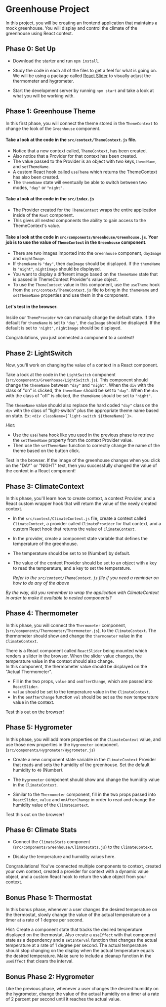 # Greenhouse Project

In this project, you will be creating an frontend application that maintains a
mock greenhouse. You will display and control the climate of the greenhouse
using React context.

## Phase 0: Set Up

- Download the starter and run `npm install`.

- Study the code in each all of the files to get a feel for what is going on.
  We will be using a package called [React Slider](https://www.npmjs.com/package/react-slider) to visually adjust the thermometer and hygrometer.

- Start the development server by running `npm start` and take a look at what you will be working with.

## Phase 1: Greenhouse Theme

In this first phase, you will connect the theme stored in the `ThemeContext` to
change the look of the `Greenhouse` component.

#### Take a look at the code in the `src/context/ThemeContext.js` file.

- Notice that a new context called, `ThemeContext`, has been created.
- Also notice that a Provider for that context has been created.
- The value passed to the Provider is an object with two keys,`themeName`, and `setThemeName`.
- A custom React hook called `useTheme` which returns the ThemeContext has also been created.
- The `themeName` state will eventually be able to switch between two modes, `"day"` or `"night"`.

#### Take a look at the code in the `src/index.js`

- The Provider created for the `ThemeContext` wraps the entire application inside of the `Root` component.
- This gives all nested components the ability to gain access to the ThemeContext's value.

#### Take a look at the code in `src/components/Greenhouse/Greenhouse.js`. Your job is to use the value of `ThemeContext` in the `Greenhouse` component.

- There are two images imported into the `Greenhouse` component, `dayImage` and `nightImage`.
- If `themeName` is `"day"`, then `dayImage` should be displayed. If the `themeName` is `"night"`, `nightImage` should be displayed.
- You want to display a different image based on the `themeName` state that is passed in ThemeContext Provider's value object.
- To use the `ThemeContext` value in this component, use the `useTheme` hook
  from the `src/context/ThemeContext.js` file to bring in the `themeName` and `setThemeName` properties and use them in the component.

#### Let's test in the browser.

Inside our `ThemeProvider` we can manually change the default state. If the default for `themeName` is set to `'day'`, the `dayImage` should be displayed. If the default is set to `'night'`, `nightImage` should be displayed.

Congratulations, you just connected a component to a context!

## Phase 2: LightSwitch

Now, you'll work on changing the value of a context in a React component.

Take a look at the code in the `LightSwitch` component
(`src/components/Greenhouse/LightSwitch.js`). This component should change the
`themeName` between `"day"` and `"night"`. When the `div` with the class of "on"
is clicked, the `themeName` should be set to `"day"`. When the `div` with the
class of "off" is clicked, the `themeName` should be set to `"night"`.

The `themeName` value should also replace the hard coded `"day"` class on the `div` with
the class of "light-switch" plus the appropriate theme name based on state. Ex: `` <div className={`light-switch ${themeName}`}> ``.

_Hint:_

- Use the `useTheme` hook like you used in the previous phase to retrieve the
  `setThemeName` property from the context Provider value.
- Then use the `setThemeName` function to correctly change the name of the theme based on the button click.

Test in the browser.
If the image of the greenhouse changes when you click
on the "DAY" or "NIGHT" text, then you successfully changed the value of the
context in a React component!

## Phase 3: ClimateContext

In this phase, you'll learn how to create context, a context Provider, and
a React custom wrapper hook that will return the value of the newly created context.

- In the `src/context/ClimateContext.js` file, create a context called
  `ClimateContext`, a provider called `ClimateProvider` for that context, and a
  custom React hook that returns the value of `ClimateContext`.

- In the provider, create a component state variable that defines the
  temperature of the greenhouse.
- The temperature should be set to `50` (Number) by default.
- The value of the context Provider should be set to an object with a key to read the temperature, and a key to set the temperature.

  _Refer to the `src/context/ThemeContext.js` file if you need a
  reminder on how to do any of the above_

_By the way, did you remember to wrap the application with ClimateContext in order to make it available to nested components?_

## Phase 4: Thermometer

In this phase, you will connect the `Thermometer` component,
(`src/components/Thermometer/Thermometer.js`), to the `ClimateContext`. The
thermometer should show and change the `thermometer` value in the
`ClimateContext`.

There is a React component called `ReactSlider` being mounted which renders a slider in the browser. When the slider value changes, the
temperature value in the context should also change.<br>
In this component, the thermometer value should be displayed on the "Actual
Thermometer".

- Fill in the two props, `value` and `onAfterChange`, which are passed into `ReactSlider`.
- `value` should be set to the temperature value in the `ClimateContext`.
- In the `onAfterChange` function `val` should be set as the new temperature value in the context.

Test this out on the browser!

## Phase 5: Hygrometer

In this phase, you will add more properties on the `ClimateContext` value, and use those new properties in the `Hygrometer` component.
(`src/components/Hygrometer/Hygrometer.js`)

- Create a new component state variable in the `ClimateContext` Provider that
  reads and sets the humidity of the greenhouse. Set the default humidity to 
  `40` (Number).

- The `Hygrometer` component should show and change the humidity value in the
  `ClimateContext`.

- Similar to the `Thermometer` component, fill in the two props passed into `ReactSlider`, `value` and `onAfterChange` in order to read and change the humidity value of the `ClimateContext`.

Test this out on the browser!

## Phase 6: Climate Stats

- Connect the `ClimateStats` component
  (`src/components/Greenhouse/ClimateStats.js`) to the `ClimateContext`.

- Display the temperature and humidity values here.

Congratulations! You've connected multiple components to context, created your
own context, created a provider for context with a dynamic value object, and a custom
React hook to return the value object from your context.

## Bonus Phase 1: Thermostat

In this bonus phase, whenever a user changes the desired
temperature on the thermostat, slowly change the value of the actual temperature on a
timer at a rate of 1 degree per second.

_Hint:_ Create a component state that tracks the desired temperature displayed on the thermostat. Also create a `useEffect`
with that component state as a dependency and a `setInterval` function that
changes the actual temperature at a rate of 1 degree per second. The actual temperature should stop changing on the display when the actual
temperature equals the desired temperature. Make sure to include a cleanup
function in the `useEffect` that clears the interval.

## Bonus Phase 2: Hygrometer

Like the previous phase, whenever a user changes the desired
humidity on the hygrometer, change the value of the actual humidity on a
timer at a rate of 2 percent per second until it reaches the actual value.
